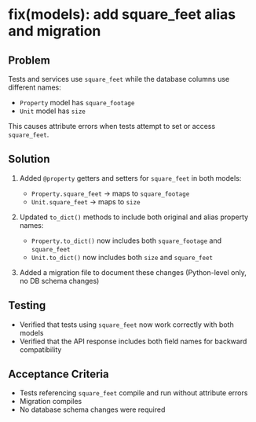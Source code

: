 # fix(models): add square_feet alias and migration

## Problem
Tests and services use `square_feet` while the database columns use different names:
- `Property` model has `square_footage`
- `Unit` model has `size`

This causes attribute errors when tests attempt to set or access `square_feet`.

## Solution
1. Added `@property` getters and setters for `square_feet` in both models:
   - `Property.square_feet` -> maps to `square_footage`
   - `Unit.square_feet` -> maps to `size`

2. Updated `to_dict()` methods to include both original and alias property names:
   - `Property.to_dict()` now includes both `square_footage` and `square_feet`
   - `Unit.to_dict()` now includes both `size` and `square_feet`

3. Added a migration file to document these changes (Python-level only, no DB schema changes)

## Testing
- Verified that tests using `square_feet` now work correctly with both models
- Verified that the API response includes both field names for backward compatibility

## Acceptance Criteria
- Tests referencing `square_feet` compile and run without attribute errors
- Migration compiles
- No database schema changes were required
